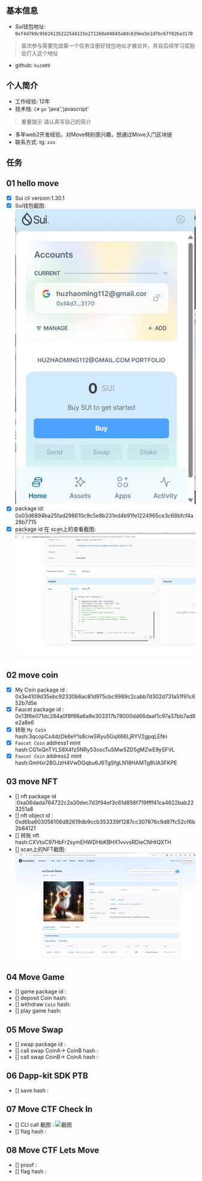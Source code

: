 ## 基本信息
- Sui钱包地址: `0xf4d7b9c956241352225d4115e271260a94843a0dc639ee5e1d7bc67f026a3170`
> 首次参与需要完成第一个任务注册好钱包地址才被合并，并且后续学习奖励会打入这个地址
- github: `huzm99`

## 个人简介
- 工作经验: 12年
- 技术栈: `C#` `go`  'java','javascript'
> 重要提示 请认真写自己的简介
- 多年web2开发经验，对Move特别感兴趣，想通过Move入门区块链
- 联系方式: tg: `xxx` 

## 任务

##   01 hello move  
- [x] Sui cli version:1.30.1
- [x] Sui钱包截图: ![Sui钱包截图](./images/sui钱包1.png)
- [x] package id: 0x03d6894ba25fad298610c9c5e8b231ed4b91fe1224965ce3c68bfcf4a28b7715
- [x] package id 在 scan上的查看截图:![Scan截图](./images/package_id.png)

##   02 move coin
- [x] My Coin package id : 0x3e4109d35ebc92330b6ac81d975cbc9989c2cabb7d302d731a51f91c652b7d5e
- [x] Faucet package id : 0x13f6e071dc284a0f8f86a6a9e303317b78000dd66daaf1c97a37bb7ad8e2a8e6
- [x] 转账 `My Coin` hash:3qcopCs4dzDk6eY1s8ciwSRyu5GqX66LjRYV2gpqLENn
- [x] `Faucet Coin` address1 mint hash:CG1xQnTYLS8X4fz5NRy53oscTuSMw5ZD5gMZwE9ySFVL
- [x] `Faucet Coin` address2 mint hash:GmHxr28GJzH4VwDQqbu6J6TgSfgLN18HAMTg8UA3FKPE

##   03 move NFT
- [] nft package id :0xa06dada764722c2a30dec7d3f94ef3c61d856f719ffff41ca4622bab223251a8
- [] nft object id : 0xd6ba603058106d82619db9ccb353339f1287cc307876c9d87fc52cf6b2b84121
- [] 转账 nft  hash:CXVtoC97HbFr2symEHWDHbKBHX1vvvsRDieCNHtQXTH
- [] scan上的NFT截图:![Scan截图](./images/ntf-suivision.png)

##   04 Move Game
- [] game package id :
- [] deposit Coin hash:
- [] withdraw `Coin` hash:
- [] play game hash:

##   05 Move Swap
- [] swap package id :
- [] call swap CoinA-> CoinB  hash :
- [] call swap CoinB-> CoinA  hash :

##   06 Dapp-kit SDK PTB
- [] save hash :

##   07 Move CTF Check In
- [] CLI call 截图 : ![截图](./images/你的图片地址)
- [] flag hash :

##   08 Move CTF Lets Move
- [] proof : 
- [] flag hash :
